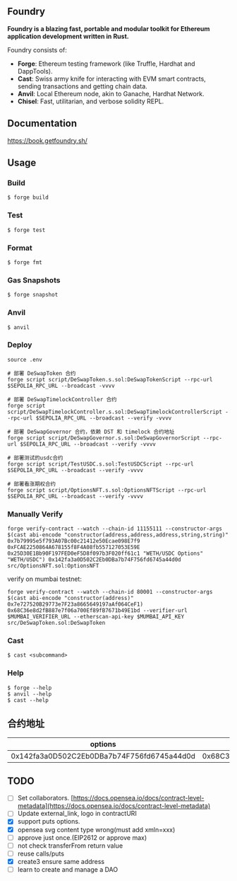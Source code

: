 ## Foundry

**Foundry is a blazing fast, portable and modular toolkit for Ethereum application development written in Rust.**

Foundry consists of:

-   **Forge**: Ethereum testing framework (like Truffle, Hardhat and DappTools).
-   **Cast**: Swiss army knife for interacting with EVM smart contracts, sending transactions and getting chain data.
-   **Anvil**: Local Ethereum node, akin to Ganache, Hardhat Network.
-   **Chisel**: Fast, utilitarian, and verbose solidity REPL.

## Documentation

https://book.getfoundry.sh/

## Usage

### Build

```shell
$ forge build
```

### Test

```shell
$ forge test
```

### Format

```shell
$ forge fmt
```

### Gas Snapshots

```shell
$ forge snapshot
```

### Anvil

```shell
$ anvil
```

### Deploy

```shell
source .env

# 部署 DeSwapToken 合约
forge script script/DeSwapToken.s.sol:DeSwapTokenScript --rpc-url $SEPOLIA_RPC_URL --broadcast -vvvv

# 部署 DeSwapTimelockController 合约
forge script script/DeSwapTimelockController.s.sol:DeSwapTimelockControllerScript --rpc-url $SEPOLIA_RPC_URL --broadcast --verify -vvvv

# 部署 DeSwapGovernor 合约，依赖 DST 和 timelock 合约地址
forge script script/DeSwapGovernor.s.sol:DeSwapGovernorScript --rpc-url $SEPOLIA_RPC_URL --broadcast --verify -vvvv

# 部署测试的usdc合约
forge script script/TestUSDC.s.sol:TestUSDCScript --rpc-url $SEPOLIA_RPC_URL --broadcast --verify -vvvv

# 部署看涨期权合约
forge script script/OptionsNFT.s.sol:OptionsNFTScript --rpc-url $SEPOLIA_RPC_URL --broadcast --verify -vvvv
```

### Manually Verify
```shell
forge verify-contract --watch --chain-id 11155111 --constructor-args $(cast abi-encode "constructor(address,address,address,string,string)" 0x7b79995e5f793A07Bc00c21412e50Ecae098E7f9 0xFCAE2250864A678155f8F4A08fb557127053E59E 0x25D30E1Bb90F197FED0eF5D8f097b3F020ff61c1 "WETH/USDC Options" "WETH/USDC") 0x142fa3a0D502C2Eb0DBa7b74F756fd6745a44d0d src/OptionsNFT.sol:OptionsNFT
```

verify on mumbai testnet:

```shell
forge verify-contract --watch --chain-id 80001 --constructor-args $(cast abi-encode "constructor(address)" 0x7e727520B29773e7F23a8665649197aAf064CeF1) 0x68C36e8d2fB887e7f06a700Ef89fB7671b49E1bd --verifier-url $MUMBAI_VERIFIER_URL --etherscan-api-key $MUMBAI_API_KEY src/DeSwapToken.sol:DeSwapToken
```

### Cast

```shell
$ cast <subcommand>
```

### Help

```shell
$ forge --help
$ anvil --help
$ cast --help
```

## 合约地址



| options | DeSwapToken | DeSwapTimelockController | DeSwapGovernor | weth | usdc | network |
| --- | --- | --- | --- | --- | --- | --- |
| 0x142fa3a0D502C2Eb0DBa7b74F756fd6745a44d0d | 0x68C36e8d2fB887e7f06a700Ef89fB7671b49E1bd |  0xD686D2c83B86Ed6A9d5A1e817fA5f4c1269deedC | 0x6D4e5958F2386D8bCFa4e716d5A13fbEB509D188 | 0x7b79995e5f793A07Bc00c21412e50Ecae098E7f9 | 0x6CcB30b54Bf2B1Cf47E093B92aECCE404F9824Cd | sepolia |


## TODO
- [ ] Set collaborators. [https://docs.opensea.io/docs/contract-level-metadata](https://docs.opensea.io/docs/contract-level-metadata)
- [ ] Update external_link, logo in contractURI
- [x] support puts options.
- [x] opensea svg content type wrong(must add xmln=xxx)
- [ ] approve just once.(EIP2612 or approve max)
- [ ] not check transferFrom return value
- [ ] reuse calls/puts
- [x] create3 ensure same address
- [ ] learn to create and manage a DAO
